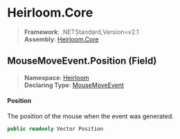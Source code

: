 # Heirloom.Core

> **Framework**: .NETStandard,Version=v2.1  
> **Assembly**: [Heirloom.Core][0]

## MouseMoveEvent.Position (Field)

> **Namespace**: [Heirloom][0]  
> **Declaring Type**: [MouseMoveEvent][1]

#### Position

The position of the mouse when the event was generated.

```cs
public readonly Vector Position
```

[0]: ../../../Heirloom.Core.md
[1]: ../MouseMoveEvent.md
